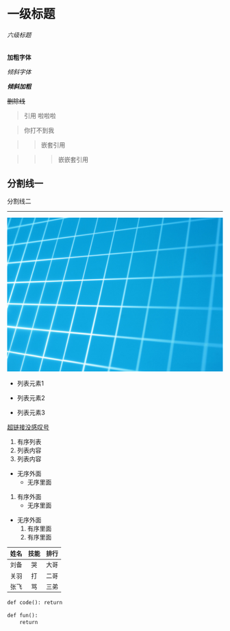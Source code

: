 # 一级标题
###### 六级标题

**加粗字体**

*倾斜字体*

***倾斜加粗***

~~删除线~~

>引用
>啦啦啦

>你打不到我

>>嵌套引用

>>>嵌嵌套引用

分割线一
---

分割线二
***

![图片在这里](image.jpg)  
- 列表元素1
* 列表元素2
+ 列表元素3

[超链接没感叹号](http://www.baidu.com)


1. 有序列表
2. 列表内容
3. 列表内容

- 无序外面
  - 无序里面

1. 有序外面
   - 无序里面

- 无序外面
  1. 有序里面
  2. 有序里面

姓名|技能|排行
--|:--:|--:
刘备|哭|大哥
关羽|打|二哥
张飞|骂|三弟

`def code(): return`

```
def fun():
    return 
```
